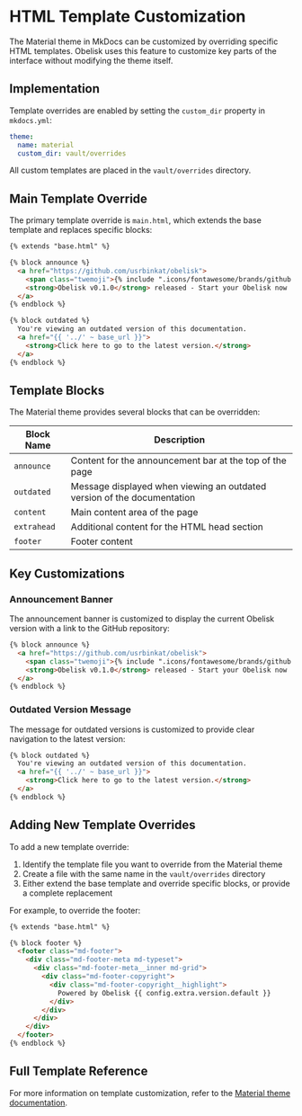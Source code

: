 # HTML Template Customization

The Material theme in MkDocs can be customized by overriding specific HTML templates. Obelisk uses this feature to customize key parts of the interface without modifying the theme itself.

## Implementation

Template overrides are enabled by setting the `custom_dir` property in `mkdocs.yml`:

```yaml
theme:
  name: material
  custom_dir: vault/overrides
```

All custom templates are placed in the `vault/overrides` directory.

## Main Template Override

The primary template override is `main.html`, which extends the base template and replaces specific blocks:

```html
{% extends "base.html" %}

{% block announce %}
  <a href="https://github.com/usrbinkat/obelisk">
    <span class="twemoji">{% include ".icons/fontawesome/brands/github.svg" %}</span>
    <strong>Obelisk v0.1.0</strong> released - Start your Obelisk now
  </a>
{% endblock %}

{% block outdated %}
  You're viewing an outdated version of this documentation.
  <a href="{{ '../' ~ base_url }}">
    <strong>Click here to go to the latest version.</strong>
  </a>
{% endblock %}
```

## Template Blocks

The Material theme provides several blocks that can be overridden:

| Block Name | Description |
|------------|-------------|
| `announce` | Content for the announcement bar at the top of the page |
| `outdated` | Message displayed when viewing an outdated version of the documentation |
| `content` | Main content area of the page |
| `extrahead` | Additional content for the HTML head section |
| `footer` | Footer content |

## Key Customizations

### Announcement Banner

The announcement banner is customized to display the current Obelisk version with a link to the GitHub repository:

```html
{% block announce %}
  <a href="https://github.com/usrbinkat/obelisk">
    <span class="twemoji">{% include ".icons/fontawesome/brands/github.svg" %}</span>
    <strong>Obelisk v0.1.0</strong> released - Start your Obelisk now
  </a>
{% endblock %}
```

### Outdated Version Message

The message for outdated versions is customized to provide clear navigation to the latest version:

```html
{% block outdated %}
  You're viewing an outdated version of this documentation.
  <a href="{{ '../' ~ base_url }}">
    <strong>Click here to go to the latest version.</strong>
  </a>
{% endblock %}
```

## Adding New Template Overrides

To add a new template override:

1. Identify the template file you want to override from the Material theme
2. Create a file with the same name in the `vault/overrides` directory
3. Either extend the base template and override specific blocks, or provide a complete replacement

For example, to override the footer:

```html
{% extends "base.html" %}

{% block footer %}
  <footer class="md-footer">
    <div class="md-footer-meta md-typeset">
      <div class="md-footer-meta__inner md-grid">
        <div class="md-footer-copyright">
          <div class="md-footer-copyright__highlight">
            Powered by Obelisk {{ config.extra.version.default }}
          </div>
        </div>
      </div>
    </div>
  </footer>
{% endblock %}
```

## Full Template Reference

For more information on template customization, refer to the [Material theme documentation](https://squidfunk.github.io/mkdocs-material/customization/).